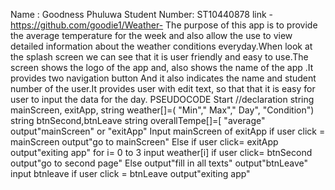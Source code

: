 Name : Goodness Phuluwa
Student Number: ST10440878
link - https://github.com/goodie1/Weather-
The purpose of this app is to provide the average temperature for the week and also allow the use to view detailed information about the weather conditions everyday.When look at the splash screen we can see that it is user friendly and easy to use.​The screen shows the logo of the app and, also shows the name of the app ​.It provides two navigation button ​And it also indicates the name and student number of the user.​It provides user with edit text, so that that it is easy for user to input the data for the day.
PSEUDOCODE
Start
  //declaration 
    string mainScreen, exitApp,
    string weather[]=( "Min"," Max"," Day", "Condition")
    string btnSecond,btnLeave
    string overallTempe[]=[ "average"
      output"mainScreen" or "exitApp"
    Input mainScreen of exitApp
    if user click = mainScreen
      output"go to mainScreen"
    Else if user click= exitApp
      output"exiting app"
    for i= 0 to 3
    input weather[i]
    if user click= btnSecond
        output"go to second page"
    Else
         output"fill in all texts"
         output"btnLeave"
     input btnleave
    if user click = btnLeave
         output"exiting app"
      
     

